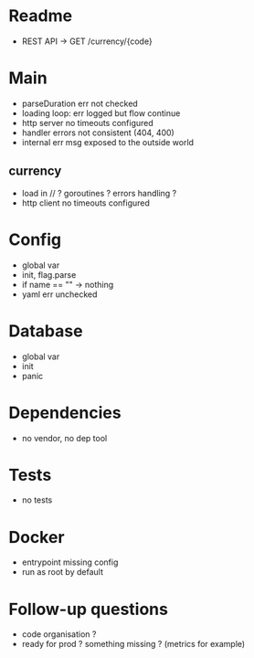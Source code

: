 # Readme

* REST API -> GET /currency/{code}

# Main

* parseDuration err not checked
* loading loop: err logged but flow continue
* http server no timeouts configured
* handler errors not consistent (404, 400)
* internal err msg exposed to the outside world

## currency

* load in // ? goroutines ? errors handling ?
* http client no timeouts configured

# Config

* global var
* init, flag.parse
* if name == "" -> nothing
* yaml err unchecked

# Database

* global var
* init
* panic

# Dependencies

* no vendor, no dep tool

# Tests

* no tests

# Docker

* entrypoint missing config
* run as root by default

# Follow-up questions

* code organisation ?
* ready for prod ? something missing ? (metrics for example)
